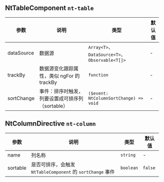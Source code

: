## NtTableComponent `nt-table`

| 参数 | 说明 | 类型 | 默认值 |
| --- | --- | --- | --- |
| dataSource | 数据源 | `Array<T>`、`DataSource<T>`、`Observable<T[]>` | - |
| trackBy | 数据源变化跟踪属性，类似 ngFor 的 trackBy | `function` | - |
| sortChange | 事件：排序时触发，列要设置成可排序列（sortable） | `($event: NtColumnSortChange) => void` | - |

## NtColumnDirective `nt-column`

| 参数 | 说明 | 类型 | 默认值 |
| --- | --- | --- | --- |
| name | 列名称 | `string` | - |
| sortable | 是否可排序，会触发 `NtTableComponent` 的 `sortChange` 事件 | `boolean` | `false` |
